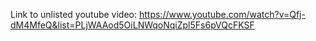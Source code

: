Link to unlisted youtube video:
https://www.youtube.com/watch?v=Qfj-dM4MfeQ&list=PLjWAAod5OiLNWqoNqiZpl5Fs6pVQcFKSF
